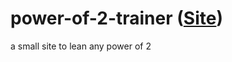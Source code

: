 # power-of-2-trainer ([Site](https://julesdecube.github.io/power-of-2-trainer/powerOf2))
a small site to lean any power of 2 
